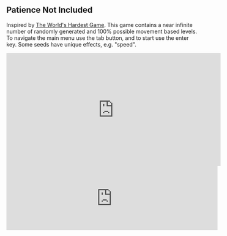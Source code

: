 ## Patience Not Included

<!-- META A movement based game with infinite randomly generated levels with increasing difficulty (but all technically possible) META -->

<!-- ![GitHub top language](https://img.shields.io/github/languages/top/ollielynas/password-game-clone)
![GitHub code size in bytes](https://img.shields.io/github/languages/code-size/ollielynas/password-game-clone) -->

Inspired by [The World's Hardest Game](https://www.coolmathgames.com/0-worlds-hardest-game). This game contains a near infinite number of randomly generated and 100% possible movement based levels. To navigate the main menu use the tab button, and to start use the enter key. Some seeds have unique effects, e.g. "speed".

<iframe src="https://www.youtube-nocookie.com/embed/eBuAl-20lqg?start=96&modestbranding=1&rel=0&cc_load_policy=1&iv_load_policy=3&fs=0" width="560" height="295" title="not included gameplay" frameborder="0"></iframe>

<iframe frameborder="0" src="https://itch.io/embed/1964135" width="552" height="167"><a href="https://ollie-lynas.itch.io/patience-not-included">Patience Not Included by Ollie lynas</a></iframe>
<!-- LAST EDITED 1699419097 LAST EDITED-->